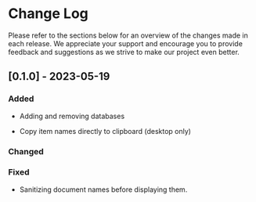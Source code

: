 # Change Log

Please refer to the sections below for an overview of the changes made in each release. We appreciate your support and encourage you to provide feedback and suggestions as we strive to make our project even better.

## [0.1.0] - 2023-05-19

### Added

- Adding and removing databases

- Copy item names directly to clipboard (desktop only)

### Changed

### Fixed

- Sanitizing document names before displaying them.
